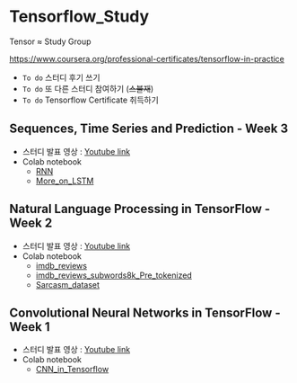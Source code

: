 # Tensorflow_Study
Tensor ≈ Study Group

https://www.coursera.org/professional-certificates/tensorflow-in-practice

* `To do` 스터디 후기 쓰기
* `To do` 또 다른 스터디 참여하기 (~~스불재~~)
* `To do` Tensorflow Certificate 취득하기

## Sequences, Time Series and Prediction - Week 3
* 스터디 발표 영상 : [Youtube link](https://youtu.be/3Z2oiKaRbRk)
* Colab notebook
  + [RNN](RNN.ipynb)
  + [More_on_LSTM](More_on_LSTM.ipynb)

## Natural Language Processing in TensorFlow - Week 2
* 스터디 발표 영상 : [Youtube link](https://youtu.be/KD28i-YZowA)
* Colab notebook
  + [imdb_reviews](imdb_reviews.ipynb)
  + [imdb_reviews_subwords8k_Pre_tokenized](imdb_reviews_subwords8k_Pre_tokenized.ipynb)
  + [Sarcasm_dataset](Sarcasm_dataset.ipynb)


## Convolutional Neural Networks in TensorFlow - Week 1
* 스터디 발표 영상 : [Youtube link](https://youtu.be/pX4vj2Nlyro) 
* Colab notebook
  + [CNN_in_Tensorflow](CNN_in_Tensorflow.ipynb)

